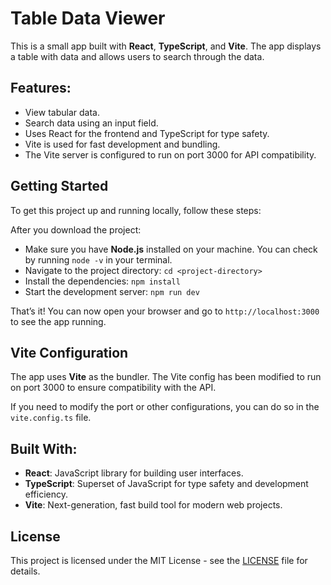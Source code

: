 # Table Data Viewer

This is a small app built with **React**, **TypeScript**, and **Vite**. The app displays a table with data and allows users to search through the data.

## Features:

- View tabular data.
- Search data using an input field.
- Uses React for the frontend and TypeScript for type safety.
- Vite is used for fast development and bundling.
- The Vite server is configured to run on port 3000 for API compatibility.

## Getting Started

To get this project up and running locally, follow these steps:

After you download the project:

- Make sure you have **Node.js** installed on your machine. You can check by running `node -v` in your terminal.
- Navigate to the project directory: `cd <project-directory>`
- Install the dependencies: `npm install`
- Start the development server: `npm run dev`

That’s it! You can now open your browser and go to `http://localhost:3000` to see the app running.

## Vite Configuration

The app uses **Vite** as the bundler. The Vite config has been modified to run on port 3000 to ensure compatibility with the API.

If you need to modify the port or other configurations, you can do so in the `vite.config.ts` file.

## Built With:

- **React**: JavaScript library for building user interfaces.
- **TypeScript**: Superset of JavaScript for type safety and development efficiency.
- **Vite**: Next-generation, fast build tool for modern web projects.

## License

This project is licensed under the MIT License - see the [LICENSE](LICENSE) file for details.
